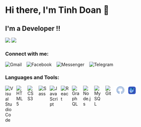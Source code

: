# Hi there, I'm Tinh Doan 👋 

## I'm a Developer !!
![](https://img.shields.io/github/followers/dvTinh99?style=social)
![](https://komarev.com/ghpvc/?username=dvTinh99)
### Connect with me:
![Gmail](https://img.shields.io/badge/Gmail-D14836?style=for-the-badge&logo=gmail&logoColor=white)
&nbsp;&nbsp;
![Facebook](https://img.shields.io/badge/Facebook-%231877F2.svg?style=for-the-badge&logo=Facebook&logoColor=white)
&nbsp;&nbsp;
![Messenger](https://img.shields.io/badge/Messenger-00B2FF?style=for-the-badge&logo=messenger&logoColor=white)
&nbsp;&nbsp;
![Telegram](https://img.shields.io/badge/Telegram-2CA5E0?style=for-the-badge&logo=telegram&logoColor=white)
&nbsp;&nbsp;

### Languages and Tools:

<img align="left" alt="Visual Studio Code" width="26px" src="https://cdn.jsdelivr.net/gh/devicons/devicon/icons/vscode/vscode-original.svg" style="padding-right:10px;" />
<img align="left" alt="HTML5" width="26px" src="https://cdn.jsdelivr.net/gh/devicons/devicon/icons/html5/html5-original.svg" style="padding-right:10px;" />
<img align="left" alt="CSS3" width="26px" src="https://cdn.jsdelivr.net/gh/devicons/devicon/icons/css3/css3-original.svg" style="padding-right:10px;" />
<img align="left" alt="Sass" width="26px" src="https://cdn.jsdelivr.net/gh/devicons/devicon/icons/sass/sass-original.svg" style="padding-right:10px;" />
<img align="left" alt="JavaScript" width="26px" src="https://cdn.jsdelivr.net/gh/devicons/devicon/icons/javascript/javascript-original.svg" style="padding-right:10px;" />
<img align="left" alt="React" width="26px" src="https://cdn.jsdelivr.net/gh/devicons/devicon/icons/react/react-original.svg" style="padding-right:10px;" />
<img align="left" alt="GraphQL" width="26px" src="https://cdn.jsdelivr.net/gh/devicons/devicon/icons/graphql/graphql-plain.svg" style="padding-right:10px;" />
<img align="left" alt="Node.js" width="26px" src="https://cdn.jsdelivr.net/gh/devicons/devicon/icons/nodejs/nodejs-original.svg" style="padding-right:10px;" />
<img align="left" alt="MySQL" width="26px" src="https://cdn.jsdelivr.net/gh/devicons/devicon/icons/mysql/mysql-original.svg" style="padding-right:10px;" />
<img align="left" alt="Git" width="26px" src="https://cdn.jsdelivr.net/gh/devicons/devicon/icons/git/git-original.svg"/>
<img align="left" alt="GitHub" width="45px" src="https://github.com/dvTinh99/dvTinh99/blob/main/github-removebg-preview.png?raw=true" />
<img align="left" alt="Docker" width="30px" src="https://raw.githubusercontent.com/dvTinh99/dvTinh99/3267b3adeb7105c095307fa348a5cb51d3992a61/docker.png" style="padding-right:10px;" />
